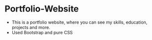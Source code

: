 # Portfolio-Website

- This is a portfolio website, where you can see my skills, education, projects and more.
- Used Bootstrap and pure CSS



